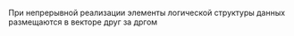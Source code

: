 При непрерывной реализации элементы логической структуры данных размещаются в векторе друг за дргом 
